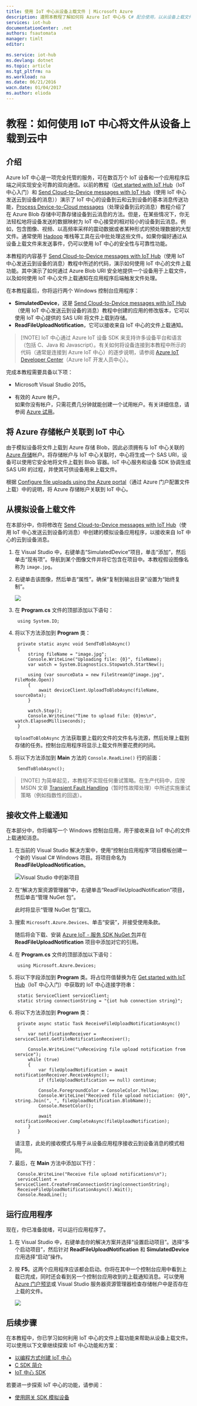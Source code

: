 ```yaml
---
title: 使用 IoT 中心从设备上载文件 | Microsoft Azure
description: 遵照本教程了解如何将 Azure IoT 中心与 C# 配合使用，以从设备上载文件。
services: iot-hub
documentationCenter: .net
authors: fsautomata
manager: timlt
editor: 

ms.service: iot-hub
ms.devlang: dotnet
ms.topic: article
ms.tgt_pltfrm: na
ms.workload: na
ms.date: 06/21/2016
wacn.date: 01/04/2017
ms.author: elioda
---
```


# 教程：如何使用 IoT 中心将文件从设备上载到云中

## 介绍

Azure IoT 中心是一项完全托管的服务，可在数百万个 IoT 设备和一个应用程序后端之间实现安全可靠的双向通信。以前的教程（[Get started with IoT Hub]（IoT 中心入门）和 [Send Cloud-to-Device messages with IoT Hub]（使用 IoT 中心发送云到设备的消息））演示了 IoT 中心的设备到云和云到设备的基本消息传送功能，[Process Device-to-Cloud messages]（处理设备到云的消息）教程介绍了在 Azure Blob 存储中可靠存储设备到云消息的方法。但是，在某些情况下，你无法轻松地将设备发送的数据映射为 IoT 中心接受的相对较小的设备到云消息。例如，包含图像、视频、以高频率采样的震动数据或者某种形式的预处理数据的大型文件。通常使用 [Hadoop] 堆栈等工具在云中批处理这些文件。如果你偏好通过从设备上载文件来发送事件，仍可以使用 IoT 中心的安全性与可靠性功能。

本教程的内容基于 [Send Cloud-to-Device messages with IoT Hub]（使用 IoT 中心发送云到设备的消息）教程中所述的代码，演示如何使用 IoT 中心的文件上载功能。其中演示了如何通过 Azure Blob URI 安全地提供一个设备用于上载文件，以及如何使用 IoT 中心文件上载通知在应用程序后端触发文件处理。

在本教程最后，你将运行两个 Windows 控制台应用程序：

* **SimulatedDevice**，这是 [Send Cloud-to-Device messages with IoT Hub]（使用 IoT 中心发送云到设备的消息）教程中创建的应用的修改版本，它可以使用 IoT 中心提供的 SAS URI 将文件上载到存储。
* **ReadFileUploadNotification**，它可以接收来自 IoT 中心的文件上载通知。

> [!NOTE] IoT 中心通过 Azure IoT 设备 SDK 来支持许多设备平台和语言（包括 C、Java 和 Javascript）。有关如何将设备连接到本教程中所示的代码（通常是连接到 Azure IoT 中心）的逐步说明，请参阅 [Azure IoT Developer Center]（Azure IoT 开发人员中心）。

完成本教程需要具备以下项：

+ Microsoft Visual Studio 2015。

+ 有效的 Azure 帐户。<br/>如果你没有帐户，只需花费几分钟就能创建一个试用帐户。有关详细信息，请参阅 [Azure 试用](https://www.azure.cn/pricing/1rmb-trial/)。

## 将 Azure 存储帐户关联到 IoT 中心

由于模拟设备将文件上载到 Azure 存储 Blob，因此必须拥有与 IoT 中心关联的 [Azure 存储]帐户。将存储帐户与 IoT 中心关联时，中心将生成一个 SAS URI，设备可以使用它安全地将文件上载到 Blob 容器。IoT 中心服务和设备 SDK 协调生成 SAS URI 的过程，并使其可供设备用来上载文件。

根据 [Configure file uploads using the Azure portal][lnk-configure-upload]（通过 Azure 门户配置文件上载）中的说明，将 Azure 存储帐户关联到 IoT 中心。

## 从模拟设备上载文件

在本部分中，你将修改在 [Send Cloud-to-Device messages with IoT Hub]（使用 IoT 中心发送云到设备的消息）中创建的模拟设备应用程序，以接收来自 IoT 中心的云到设备消息。

1. 在 Visual Studio 中，右键单击“SimulatedDevice”项目，单击“添加”，然后单击“现有项”。导航到某个图像文件并将它包含在项目中。本教程假设图像名称为 `image.jpg`。

2. 右键单击该图像，然后单击“属性”。确保“复制到输出目录”设置为“始终复制”。

    ![][1]

3. 在 **Program.cs** 文件的顶部添加以下语句：

        using System.IO;

4. 将以下方法添加到 **Program** 类：

        private static async void SendToBlobAsync()
        {
            string fileName = "image.jpg";
            Console.WriteLine("Uploading file: {0}", fileName);
            var watch = System.Diagnostics.Stopwatch.StartNew();

            using (var sourceData = new FileStream(@"image.jpg", FileMode.Open))
            {
                await deviceClient.UploadToBlobAsync(fileName, sourceData);
            }

            watch.Stop();
            Console.WriteLine("Time to upload file: {0}ms\n", watch.ElapsedMilliseconds);
        }

    `UploadToBlobAsync` 方法获取要上载的文件的文件名与流源，然后处理上载到存储的任务。控制台应用程序将显示上载文件所要花费的时间。

5. 将以下方法添加到 **Main** 方法的 `Console.ReadLine()` 行的前面：

        SendToBlobAsync();

> [!NOTE] 为简单起见，本教程不实现任何重试策略。在生产代码中，应按 MSDN 文章 [Transient Fault Handling]（暂时性故障处理）中所述实施重试策略（例如指数性的回退）。

## 接收文件上载通知

在本部分中，你将编写一个 Windows 控制台应用，用于接收来自 IoT 中心的文件上载通知消息。

1. 在当前的 Visual Studio 解决方案中，使用“控制台应用程序”项目模板创建一个新的 Visual C# Windows 项目。将项目命名为 **ReadFileUploadNotification**。

    ![Visual Studio 中的新项目][2]

2. 在“解决方案资源管理器”中，右键单击“ReadFileUploadNotification”项目，然后单击“管理 NuGet 包”。

    此时将显示“管理 NuGet 包”窗口。

2. 搜索 `Microsoft.Azure.Devices`、单击“安装”，并接受使用条款。

    随后将会下载、安装 [Azure IoT - 服务 SDK NuGet 包]并在 **ReadFileUploadNotification** 项目中添加对它的引用。

3. 在 **Program.cs** 文件的顶部添加以下语句：

        using Microsoft.Azure.Devices;

4. 将以下字段添加到 **Program** 类。将占位符值替换为在 [Get started with IoT Hub]（IoT 中心入门）中获取的 IoT 中心连接字符串：

        static ServiceClient serviceClient;
        static string connectionString = "{iot hub connection string}";

5. 将以下方法添加到 **Program** 类：

        private async static Task ReceiveFileUploadNotificationAsync()
        {
            var notificationReceiver = serviceClient.GetFileNotificationReceiver();

            Console.WriteLine("\nReceiving file upload notification from service");
            while (true)
            {
                var fileUploadNotification = await notificationReceiver.ReceiveAsync();
                if (fileUploadNotification == null) continue;

                Console.ForegroundColor = ConsoleColor.Yellow;
                Console.WriteLine("Received file upload noticiation: {0}", string.Join(", ", fileUploadNotification.BlobName));
                Console.ResetColor();

                await notificationReceiver.CompleteAsync(fileUploadNotification);
            }
        }

    请注意，此处的接收模式与用于从设备应用程序接收云到设备消息的模式相同。

6. 最后，在 **Main** 方法中添加以下行：

        Console.WriteLine("Receive file upload notifications\n");
        serviceClient = ServiceClient.CreateFromConnectionString(connectionString);
        ReceiveFileUploadNotificationAsync().Wait();
        Console.ReadLine();

## 运行应用程序

现在，你已准备就绪，可以运行应用程序了。

1. 在 Visual Studio 中，右键单击你的解决方案并选择“设置启动项目”。选择“多个启动项目”，然后针对 **ReadFileUploadNotification** 和 **SimulatedDevice** 应用选择“启动”操作。

2. 按 **F5**。这两个应用程序应该都会启动。你将在其中一个控制台应用中看到上载已完成，同时还会看到另一个控制台应用收到的上载通知消息。可以使用 [Azure 门户预览]或 Visual Studio 服务器资源管理器检查存储帐户中是否存在上载的文件。

    ![][50]

## 后续步骤

在本教程中，你已学习如何利用 IoT 中心的文件上载功能来帮助从设备上载文件。可以使用以下文章继续探索 IoT 中心功能和方案：

- [以编程方式创建 IoT 中心][lnk-create-hub]
- [C SDK 简介][lnk-c-sdk]
- [IoT 中心 SDK][lnk-sdks]

若要进一步探索 IoT 中心的功能，请参阅：

- [使用网关 SDK 模拟设备][lnk-gateway]

<!-- Images. -->

[50]: ./media/iot-hub-csharp-csharp-file-upload/run-apps1.png
[1]: ./media/iot-hub-csharp-csharp-file-upload/image-properties.png
[2]: ./media/iot-hub-csharp-csharp-file-upload/create-identity-csharp1.png

<!-- Links -->

[Azure 门户预览]: https://portal.azure.cn/

[Hadoop]: ../hdinsight/index.md

[Send Cloud-to-Device messages with IoT Hub]: ./iot-hub-csharp-csharp-c2d.md
[Process Device-to-Cloud messages]: ./iot-hub-csharp-csharp-process-d2c.md
[Get started with IoT Hub]: ./iot-hub-csharp-csharp-getstarted.md
[Azure IoT Developer Center]: /develop/iot

[Transient Fault Handling]: https://msdn.microsoft.com/zh-cn/library/hh680901(v=pandp.50).aspx
[Azure 存储]: ../storage/storage-create-storage-account.md#create-a-storage-account
[lnk-configure-upload]: ./iot-hub-configure-file-upload.md
[Azure IoT - 服务 SDK NuGet 包]: https://www.nuget.org/packages/Microsoft.Azure.Devices/
[lnk-free-trial]: https://www.azure.cn/pricing/1rmb-trial/

[lnk-create-hub]: ./iot-hub-rm-template-powershell.md
[lnk-c-sdk]: ./iot-hub-device-sdk-c-intro.md
[lnk-sdks]: ./iot-hub-devguide-sdks.md

[lnk-gateway]: ./iot-hub-linux-gateway-sdk-simulated-device.md

<!---HONumber=Mooncake_Quality_Review_1230_2016-->